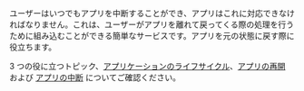 ﻿ユーザーはいつでもアプリを中断することができ、アプリはこれに対応できなければなりません。これは、ユーザーがアプリを離れて戻ってくる際の処理を行うために組み込むことができる簡単なサービスです。アプリを元の状態に戻す際に役立ちます。

3 つの役に立つトピック、[アプリケーションのライフサイクル](https://docs.microsoft.com/en-us/windows/uwp/launch-resume/app-lifecycle)、[アプリの再開](https://docs.microsoft.com/en-us/windows/uwp/launch-resume/resume-an-app) および [アプリの中断](https://docs.microsoft.com/en-us/windows/uwp/launch-resume/suspend-an-app) についてご確認ください。
